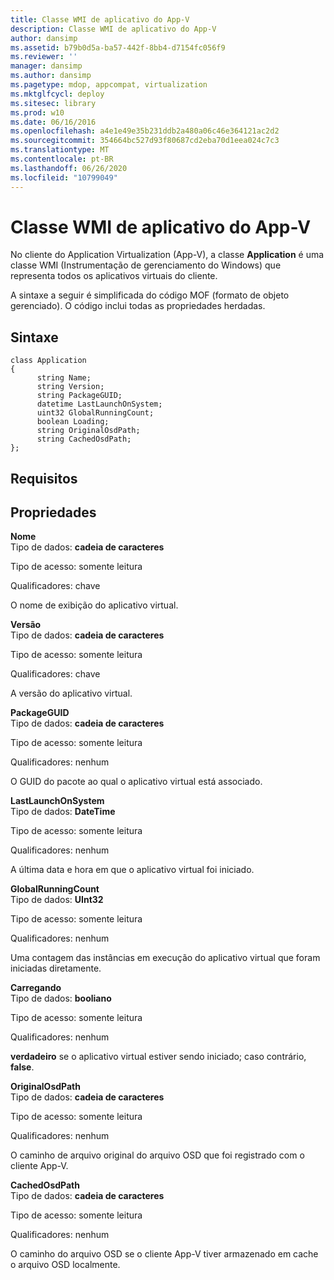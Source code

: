 ```yaml
---
title: Classe WMI de aplicativo do App-V
description: Classe WMI de aplicativo do App-V
author: dansimp
ms.assetid: b79b0d5a-ba57-442f-8bb4-d7154fc056f9
ms.reviewer: ''
manager: dansimp
ms.author: dansimp
ms.pagetype: mdop, appcompat, virtualization
ms.mktglfcycl: deploy
ms.sitesec: library
ms.prod: w10
ms.date: 06/16/2016
ms.openlocfilehash: a4e1e49e35b231ddb2a480a06c46e364121ac2d2
ms.sourcegitcommit: 354664bc527d93f80687cd2eba70d1eea024c7c3
ms.translationtype: MT
ms.contentlocale: pt-BR
ms.lasthandoff: 06/26/2020
ms.locfileid: "10799049"
---
```

# Classe WMI de aplicativo do App-V


No cliente do Application Virtualization (App-V), a classe **Application** é uma classe WMI (Instrumentação de gerenciamento do Windows) que representa todos os aplicativos virtuais do cliente.

A sintaxe a seguir é simplificada do código MOF (formato de objeto gerenciado). O código inclui todas as propriedades herdadas.

## Sintaxe


``` syntax
class Application
{
      string Name;
      string Version;
      string PackageGUID;
      datetime LastLaunchOnSystem;
      uint32 GlobalRunningCount;
      boolean Loading;
      string OriginalOsdPath;
      string CachedOsdPath;
};
```

## Requisitos


## Propriedades


<a href="" id="name"></a>**Nome**  
Tipo de dados: **cadeia de caracteres**

Tipo de acesso: somente leitura

Qualificadores: chave

O nome de exibição do aplicativo virtual.

<a href="" id="version"></a>**Versão**  
Tipo de dados: **cadeia de caracteres**

Tipo de acesso: somente leitura

Qualificadores: chave

A versão do aplicativo virtual.

<a href="" id="packageguid"></a>**PackageGUID**  
Tipo de dados: **cadeia de caracteres**

Tipo de acesso: somente leitura

Qualificadores: nenhum

O GUID do pacote ao qual o aplicativo virtual está associado.

<a href="" id="lastlaunchonsystem"></a>**LastLaunchOnSystem**  
Tipo de dados: **DateTime**

Tipo de acesso: somente leitura

Qualificadores: nenhum

A última data e hora em que o aplicativo virtual foi iniciado.

<a href="" id="globalrunningcount"></a>**GlobalRunningCount**  
Tipo de dados: **UInt32**

Tipo de acesso: somente leitura

Qualificadores: nenhum

Uma contagem das instâncias em execução do aplicativo virtual que foram iniciadas diretamente.

<a href="" id="loading"></a>**Carregando**  
Tipo de dados: **booliano**

Tipo de acesso: somente leitura

Qualificadores: nenhum

**verdadeiro** se o aplicativo virtual estiver sendo iniciado; caso contrário, **false**.

<a href="" id="originalosdpath"></a>**OriginalOsdPath**  
Tipo de dados: **cadeia de caracteres**

Tipo de acesso: somente leitura

Qualificadores: nenhum

O caminho de arquivo original do arquivo OSD que foi registrado com o cliente App-V.

<a href="" id="cachedosdpath"></a>**CachedOsdPath**  
Tipo de dados: **cadeia de caracteres**

Tipo de acesso: somente leitura

Qualificadores: nenhum

O caminho do arquivo OSD se o cliente App-V tiver armazenado em cache o arquivo OSD localmente.

 

 





